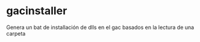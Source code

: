 # gacinstaller
Genera un bat de installación de dlls en el gac basados en la lectura de una carpeta
